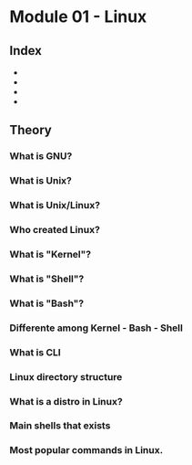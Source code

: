 # Module 01 - Linux

## Index

-
-
-
-

## Theory

### What is GNU?

### What is Unix?

### What is Unix/Linux?

### Who created Linux?

### What is "Kernel"?

### What is "Shell"?

### What is "Bash"?

### Differente among Kernel - Bash - Shell

### What is CLI

### Linux directory structure

### What is a distro in Linux?

### Main shells that exists

### Most popular commands in Linux.